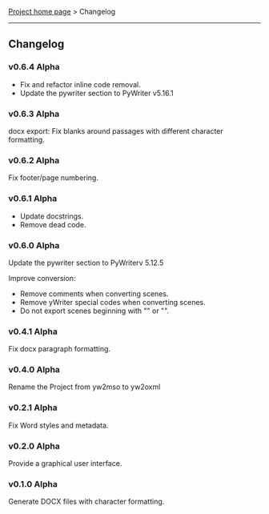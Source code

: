 [Project home page](index) > Changelog

------------------------------------------------------------------------

## Changelog

### v0.6.4 Alpha

- Fix and refactor inline code removal.
- Update the pywriter section to PyWriter v5.16.1

### v0.6.3 Alpha

docx export: Fix blanks around passages with different character formatting.

### v0.6.2 Alpha

Fix footer/page numbering.

### v0.6.1 Alpha

- Update docstrings.
- Remove dead code.

### v0.6.0 Alpha

Update the pywriter section to PyWriterv 5.12.5

Improve conversion:
- Remove comments when converting scenes.
- Remove yWriter special codes when converting scenes.
- Do not export scenes beginning with "<HTML>" or "<TEX>".

### v0.4.1 Alpha

Fix docx paragraph formatting.

### v0.4.0 Alpha

Rename the Project from yw2mso to yw2oxml

### v0.2.1 Alpha

Fix Word styles and metadata.

### v0.2.0 Alpha

Provide a graphical user interface. 

### v0.1.0 Alpha

Generate DOCX files with character formatting. 